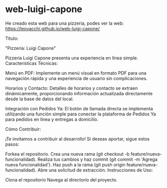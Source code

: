 # web-luigi-capone
He creado esta web para una pizzeria, 
podes ver la web: https://leovacchi.github.io/web-luigi-capone/

Título:

"Pizzería: Luigi Capone"

Pizzería Luigi Capone presenta una experiencia en línea simple.
Características Técnicas:

Menú en PDF:
Implemente un menú visual en formato PDF para una navegación rápida y una experiencia de usuario sin complicaciones.

Horarios y Contacto:
Detalles de horarios y contacto se extraen dinámicamente, proporcionando información actualizada directamente desde la base de datos del local.

Integración con Pedidos Ya:
El botón de llamada directa se implementa utilizando una función simple para conectar la plataforma de Pedidos Ya para pedidos en línea y entregas a domicilio.


Cómo Contribuir:

¡Te invitamos a contribuir al desarrollo! Si deseas aportar, sigue estos pasos:

Forkea el repositorio.
Crea una nueva rama (git checkout -b feature/nueva-funcionalidad).
Realiza tus cambios y haz commit (git commit -m 'Agrega nueva funcionalidad').
Haz push a la rama (git push origin feature/nueva-funcionalidad).
Abre una solicitud de extracción.
Instrucciones de Uso:

Clona el repositorio
Navega al directorio del proyecto.


